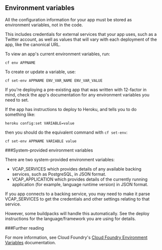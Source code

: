 ## Environment variables

All the configuration information for your app must be stored as environment variables, not in the code. 

This includes credentials for external services that your app uses, such as a Twitter account, as well as values that will vary with each deployment of the app, like the canonical URL.

To view an app's current environment variables, run:

``cf env APPNAME``

To create or update a variable, use:

``cf set-env APPNAME ENV_VAR_NAME ENV_VAR_VALUE``

If you're deploying a pre-existing app that was written with 12-factor in mind, check the app's documentation for any environment variables you need to set.

If the app has instructions to deploy to Heroku, and tells you to do something like:

``heroku config:set VARIABLE=value``

then you should do the equivalent command with ``cf set-env``:

``cf set-env APPNAME VARIABLE value``

###System-provided environment variables

There are two system-provided environment variables:

* VCAP_SERVICES which provides details of any available backing services, such as PostgreSQL, in JSON format.
* VCAP_APPLICATION which provides details of the currently running application (for example, language runtime version) in JSON format.

If you app connects to a backing service, you may need to make it parse VCAP_SERVICES to get the credentials and other settings relating to that service.

However, some buildpacks will handle this automatically. See the deploy instructions for the language/framework you are using for details.

###Further reading

For more information, see Cloud Foundry's [Cloud Foundry Environment Variables](https://docs.cloudfoundry.org/devguide/deploy-apps/environment-variable.html) documentation.